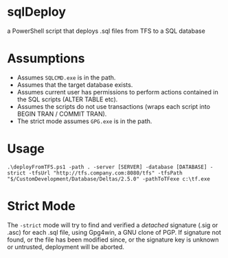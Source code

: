 sqlDeploy
=========

a PowerShell script that deploys .sql files from TFS to a SQL database


Assumptions
=========

- Assumes `SQLCMD.exe` is in the path.
- Assumes that the target database exists.
- Assumes current user has permissions to perform actions contained in the SQL scripts (ALTER TABLE etc).
- Assumes the scripts do not use transactions (wraps each script into BEGIN TRAN / COMMIT TRAN).
- The strict mode assumes `GPG.exe` is in the path.

Usage
=========

    .\deployFromTFS.ps1 -path . -server [SERVER] -database [DATABASE] -strict -tfsUrl "http://tfs.company.com:8080/tfs" -tfsPath "$/CustomDevelopment/Database/Deltas/2.5.0" -pathToTFexe c:\tf.exe

Strict Mode
=========
The `-strict` mode will try to find and verified a _detached_ signature (.sig or .asc) for each .sql file, using Gpg4win, a GNU clone of PGP.
If signature not found, or the file has been modified since, or the signature key is unknown or untrusted, deployment will be aborted.

